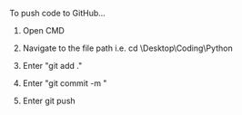 To push code to GitHub...

1. Open CMD

2. Navigate to the file path i.e. cd \Desktop\Coding\Python

3. Enter "git add ."

4. Enter "git commit -m <Your message goes here>"
  
5. Enter git push
